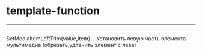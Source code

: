 # template-function
------------------------------------------------------------------------------------------------------------------
- - - - - - - - - - - - - - - - - - - - - - - - - - - - - - - - - - - - - - - - - - - - - - - - - - - - - - - - - 

SetMediaItemLeftTrim(value,item) --Установить левую часть элемента мультимедиа (обрезать,удленить элемент с лева)



